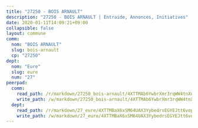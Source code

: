 ```yaml
---
title: "27250 - BOIS ARNAULT"
description: "27250 - BOIS ARNAULT | Entraide, Annonces, Initiatives"
date: 2020-01-11T14:09:21+09:00
collapsible: false
layout: commune
comm:
  nom: "BOIS ARNAULT"
  slug: bois-arnault
  cp: "27250"
dept:
  nom: "Eure"
  slug: eure
  num: "27"
peerpad:
  comm:
    read_path: /r/markdown/27250_bois-arnault/4XTTMAb6YwbrXmr3rqWW4tnXdjvMN5JfD99mcmYm1h3hsu2hs
    write_path: /w/markdown/27250_bois-arnault/4XTTMAb6YwbrXmr3rqWW4tnXdjvMN5JfD99mcmYm1h3hsu2hs-K3TgUEqkuwmTJ9mhaJZPug15MduFy3qtRppv553kyfkkkkPmzF4BQUaRvNzKFt3kyMLwEEcC8PpB5Tkg5QxJoGB9N4Hdq9uK9Usb4iJR6yjoQvWL994F56Xf1vxQYLn89AbrS3e5
  dept:
    read_path: /r/markdown/27_eure/4XTTMBaX6xSM64UAX3YybedrsEGYEJtt6vopdQsPEFtGijgwg
    write_path: /w/markdown/27_eure/4XTTMBaX6xSM64UAX3YybedrsEGYEJtt6vopdQsPEFtGijgwg-K3TgUmjy61Gu7ZFzjoVmiacXP2Rc4pq6sxVCYUX3mFQZWQw9yCKsEoAMagtuW4jJTYhK96DsWW4cPmZLagvQNZ34BscGcu4btrtJibt18c1mpqofaWe6Q3RartDiuMTjY7NrsH4r
---
```


